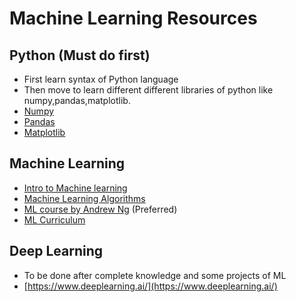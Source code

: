 # Machine Learning Resources

## Python (Must do first)

- First learn syntax of Python language
- Then move to learn different different libraries of python like numpy,pandas,matplotlib.
- [Numpy](https://www.w3schools.com/python/numpy/numpy_intro.asp)
- [Pandas](https://www.w3schools.com/python/pandas/default.asp)
- [Matplotlib](https://matplotlib.org/stable/tutorials/introductory/pyplot.html)

## Machine Learning

- [Intro to Machine learning](https://www.udacity.com/course/intro-to-machine-learning--ud120)
- [Machine Learning Algorithms](https://www.analyticsvidhya.com/blog/2017/09/common-machine-learning-algorithms/)
- [ML course by Andrew Ng](https://www.coursera.org/learn/machine-learning) (Preferred)
- [ML Curriculum](https://drive.google.com/file/d/1jfEOGC8B9dfYpnsl8BqUMSOp5AilibMw/view?usp=sharing)

## Deep Learning

- To be done after complete knowledge and some projects of ML
- [https://www.deeplearning.ai/](https://www.deeplearning.ai/)
